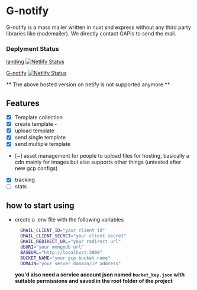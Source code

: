 # G-notify

G-notify is a mass mailer written in nuxt snd express without  any third party libraries like (nodemailer).
We directly contact GAPIs to send the mail.

### Deplyment Status

[landing](https://g-notify-landing.netlify.app) [![Netlify Status](https://api.netlify.com/api/v1/badges/6605941a-8232-4d5b-9869-8722f91ca31d/deploy-status)](https://app.netlify.com/sites/g-notify-landing/deploys)

[G-notify](https://g-notify.netlify.app) [![Netlify Status](https://api.netlify.com/api/v1/badges/fff5718f-e1d1-49ca-94e1-f9bf0b2499b4/deploy-status)](https://app.netlify.com/sites/g-notify/deploys)

** The above hosted version on netify is not supported anymore **

## Features
- [x] Template collection 
- [x] create template -
- [x] upload template 
- [x] send single template 
- [x] send multiple template 
- [~] asset management for people to upload files for hosting, basically a cdn mainly for images but also supports other things (untested after new gcp configs)
- [x] tracking
- [ ] stats
## how to start using
- create a .env file with the following variables
  ```bash
    GMAIL_CLIENT_ID="your client id"
    GMAIL_CLIENT_SECRET="your client secret"
    GMAIL_REDIRECT_URL="your redirect url"
    dbURI="your mongodb url"
    BASEURL="http://localhost:3000"
    BUCKET_NAME="your gcp bucket name"
    DOMAIN="your server domain/IP address"
  ```

  **you'd also need a service account json named `bucket_key.json`  with suitable permissions and saved in the root folder of the project**